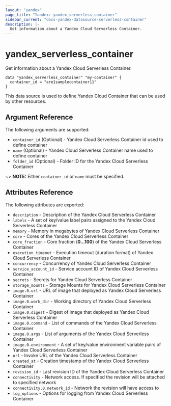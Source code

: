 ```yaml
---
layout: "yandex"
page_title: "Yandex: yandex_serverless_container"
sidebar_current: "docs-yandex-datasource-serverless-container"
description: |-
  Get information about a Yandex Cloud Serverless Container.
---
```


# yandex\_serverless\_container

Get information about a Yandex Cloud Serverless Container. 

```hcl
data "yandex_serverless_container" "my-container" {
  container_id = "are1samplecontainer11"
}
```

This data source is used to define Yandex Cloud Container that can be used by other resources.

## Argument Reference

The following arguments are supported:

* `container_id` (Optional) - Yandex Cloud Serverless Container id used to define container
* `name` (Optional) - Yandex Cloud Serverless Container name used to define container
* `folder_id` (Optional) - Folder ID for the Yandex Cloud Serverless Container

~> **NOTE:** Either `container_id` or `name` must be specified.

## Attributes Reference

The following attributes are exported:

* `description` - Description of the Yandex Cloud Serverless Container
* `labels` - A set of key/value label pairs assigned to the Yandex Cloud Serverless Container
* `memory` - Memory in megabytes of Yandex Cloud Serverless Container
* `core` - Cores of the Yandex Cloud Serverless Container
* `core_fraction` - Core fraction (**0...100**) of the Yandex Cloud Serverless Container
* `execution_timeout` - Execution timeout (duration format) of Yandex Cloud Serverless Container
* `concurrency` - Concurrency of Yandex Cloud Serverless Container
* `service_account_id` - Service account ID of Yandex Cloud Serverless Container
* `secrets` - Secrets for Yandex Cloud Serverless Container
* `storage_mounts` - Storage Mounts for Yandex Cloud Serverless Container
* `image.0.url` - URL of image that deployed as Yandex Cloud Serverless Container
* `image.0.work_dir` - Working directory of Yandex Cloud Serverless Container
* `image.0.digest` - Digest of image that deployed as Yandex Cloud Serverless Container
* `image.0.command` - List of commands of the Yandex Cloud Serverless Container
* `image.0.args` - List of arguments of the Yandex Cloud Serverless Container
* `image.0.environment` -  A set of key/value environment variable pairs of Yandex Cloud Serverless Container
* `url` - Invoke URL of the Yandex Cloud Serverless Container
* `created_at` - Creation timestamp of the Yandex Cloud Serverless Container
* `revision_id` - Last revision ID of the Yandex Cloud Serverless Container
* `connectivity` - Network access. If specified the revision will be attached to specified network
* `connectivity.0.network_id` - Network the revision will have access to
* `log_options` - Options for logging from Yandex Cloud Serverless Container
